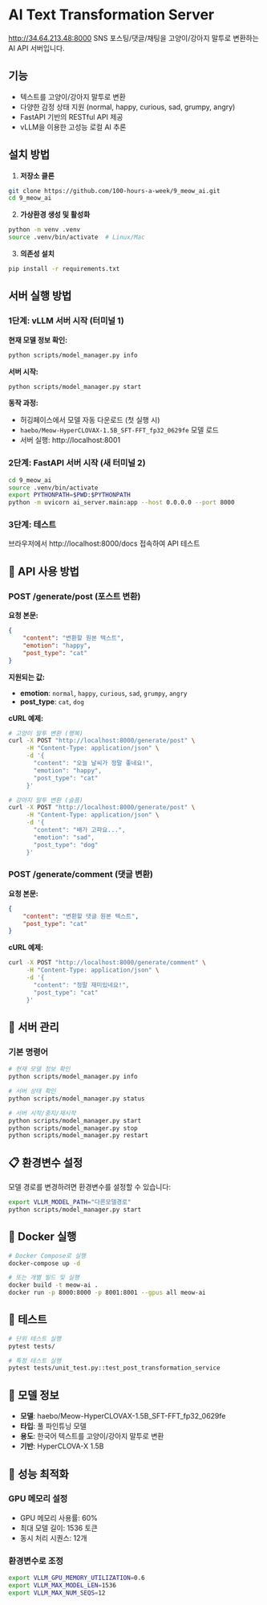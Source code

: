 # AI Text Transformation Server

http://34.64.213.48:8000
SNS 포스팅/댓글/채팅을 고양이/강아지 말투로 변환하는 AI API 서버입니다.

## 기능

- 텍스트를 고양이/강아지 말투로 변환
- 다양한 감정 상태 지원 (normal, happy, curious, sad, grumpy, angry)
- FastAPI 기반의 RESTful API 제공
- vLLM을 이용한 고성능 로컬 AI 추론

## 설치 방법

1. **저장소 클론**
```bash
git clone https://github.com/100-hours-a-week/9_meow_ai.git
cd 9_meow_ai
```

2. **가상환경 생성 및 활성화**
```bash
python -m venv .venv
source .venv/bin/activate  # Linux/Mac
```

3. **의존성 설치**
```bash
pip install -r requirements.txt
```

## 서버 실행 방법

### 1단계: vLLM 서버 시작 (터미널 1)

**현재 모델 정보 확인:**
```bash
python scripts/model_manager.py info
```

**서버 시작:**
```bash
python scripts/model_manager.py start
```

**동작 과정:**
- 허깅페이스에서 모델 자동 다운로드 (첫 실행 시)
- `haebo/Meow-HyperCLOVAX-1.5B_SFT-FFT_fp32_0629fe` 모델 로드
- 서버 실행: http://localhost:8001

### 2단계: FastAPI 서버 시작 (새 터미널 2)
```bash
cd 9_meow_ai
source .venv/bin/activate
export PYTHONPATH=$PWD:$PYTHONPATH
python -m uvicorn ai_server.main:app --host 0.0.0.0 --port 8000
```

### 3단계: 테스트
브라우저에서 http://localhost:8000/docs 접속하여 API 테스트

## 📖 API 사용 방법

### POST /generate/post (포스트 변환)

**요청 본문:**
```json
{
    "content": "변환할 원본 텍스트",
    "emotion": "happy",
    "post_type": "cat"
}
```

**지원되는 값:**
- **emotion**: `normal`, `happy`, `curious`, `sad`, `grumpy`, `angry`
- **post_type**: `cat`, `dog`

**cURL 예제:**
```bash
# 고양이 말투 변환 (행복)
curl -X POST "http://localhost:8000/generate/post" \
     -H "Content-Type: application/json" \
     -d '{
       "content": "오늘 날씨가 정말 좋네요!",
       "emotion": "happy",
       "post_type": "cat"
     }'

# 강아지 말투 변환 (슬픔)
curl -X POST "http://localhost:8000/generate/post" \
     -H "Content-Type: application/json" \
     -d '{
       "content": "배가 고파요...",
       "emotion": "sad",
       "post_type": "dog"
     }'
```

### POST /generate/comment (댓글 변환)

**요청 본문:**
```json
{
    "content": "변환할 댓글 원본 텍스트",
    "post_type": "cat"
}
```

**cURL 예제:**
```bash
curl -X POST "http://localhost:8000/generate/comment" \
     -H "Content-Type: application/json" \
     -d '{
       "content": "정말 재미있네요!",
       "post_type": "cat"
     }'
```

## 🔧 서버 관리

### 기본 명령어
```bash
# 현재 모델 정보 확인
python scripts/model_manager.py info

# 서버 상태 확인
python scripts/model_manager.py status

# 서버 시작/중지/재시작
python scripts/model_manager.py start
python scripts/model_manager.py stop
python scripts/model_manager.py restart
```

## 📋 환경변수 설정

모델 경로를 변경하려면 환경변수를 설정할 수 있습니다:

```bash
export VLLM_MODEL_PATH="다른모델경로"
python scripts/model_manager.py start
```

## 🐳 Docker 실행

```bash
# Docker Compose로 실행
docker-compose up -d

# 또는 개별 빌드 및 실행
docker build -t meow-ai .
docker run -p 8000:8000 -p 8001:8001 --gpus all meow-ai
```

## 🧪 테스트

```bash
# 단위 테스트 실행
pytest tests/

# 특정 테스트 실행
pytest tests/unit_test.py::test_post_transformation_service
```

## 📝 모델 정보

- **모델**: haebo/Meow-HyperCLOVAX-1.5B_SFT-FFT_fp32_0629fe
- **타입**: 풀 파인튜닝 모델
- **용도**: 한국어 텍스트를 고양이/강아지 말투로 변환
- **기반**: HyperCLOVA-X 1.5B

## 🔧 성능 최적화

### GPU 메모리 설정
- GPU 메모리 사용률: 60%
- 최대 모델 길이: 1536 토큰
- 동시 처리 시퀀스: 12개

### 환경변수로 조정
```bash
export VLLM_GPU_MEMORY_UTILIZATION=0.6
export VLLM_MAX_MODEL_LEN=1536
export VLLM_MAX_NUM_SEQS=12
```
